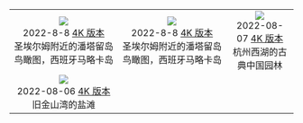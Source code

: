 |     |     |     | 
|:---:|:---:|:---:| 
|![](https://cdn.jsdelivr.net/gh/exposir/bing-wallpaper-node@main/./static/圣埃尔姆附近的潘塔留岛鸟瞰图，西班牙马略卡岛preview.jpg)<br> 2022-8-8 [4K 版本](https://cdn.jsdelivr.net/gh/exposir/bing-wallpaper-node@main/./static/圣埃尔姆附近的潘塔留岛鸟瞰图，西班牙马略卡岛4k.jpg) <br> 圣埃尔姆附近的潘塔留岛鸟瞰图，西班牙马略卡岛|![](https://cdn.jsdelivr.net/gh/exposir/bing-wallpaper-node@main/./static/圣埃尔姆附近的潘塔留岛鸟瞰图，西班牙马略卡岛preview.jpg)<br> 2022-8-8 [4K 版本](https://cdn.jsdelivr.net/gh/exposir/bing-wallpaper-node@main/./static/圣埃尔姆附近的潘塔留岛鸟瞰图，西班牙马略卡岛4k.jpg) <br> 圣埃尔姆附近的潘塔留岛鸟瞰图，西班牙马略卡岛|![](https://cdn.jsdelivr.net/gh/exposir/bing-wallpaper-node@main/./static/杭州西湖的古典中国园林preview.jpg)<br> 2022-08-07 [4K 版本](https://cdn.jsdelivr.net/gh/exposir/bing-wallpaper-node@main/./static/杭州西湖的古典中国园林4K.jpg) <br> 杭州西湖的古典中国园林|
|![](https://cdn.jsdelivr.net/gh/exposir/bing-wallpaper-node@main/./static/旧金山湾的盐滩preview.jpeg)<br> 2022-08-06 [4K 版本](https://cdn.jsdelivr.net/gh/exposir/bing-wallpaper-node@main/./static/旧金山湾的盐滩4k.jpg) <br> 旧金山湾的盐滩
